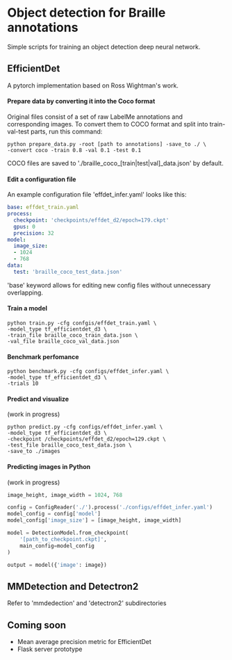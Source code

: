 # Object detection for Braille annotations
Simple scripts for training an object detection deep neural network.

## EfficientDet
A pytorch implementation based on Ross Wightman's work.

#### Prepare data by converting it into the Coco format
Original files consist of a set of raw LabelMe annotations and corresponding images.
To convert them to COCO format and split into train-val-test parts, run this command:
```
python prepare_data.py -root [path to annotations] -save_to ./ \
-convert coco -train 0.8 -val 0.1 -test 0.1
```
COCO files are saved to './braille_coco_[train|test|val]\_data.json' by default.

#### Edit a configuration file
An example configuration file 'effdet_infer.yaml' looks like this:
```yaml
base: effdet_train.yaml
process:
  checkpoint: 'checkpoints/effdet_d2/epoch=179.ckpt'
  gpus: 0
  precision: 32
model:
  image_size:
  - 1024
  - 768
data:
  test: 'braille_coco_test_data.json'
```
'base' keyword allows for editing new config files without unnecessary overlapping.

#### Train a model

```
python train.py -cfg confgis/effdet_train.yaml \
-model_type tf_efficientdet_d3 \
-train_file braille_coco_train_data.json \
-val_file braille_coco_val_data.json
```

#### Benchmark perfomance

```
python benchmark.py -cfg configs/effdet_infer.yaml \
-model_type tf_efficientdet_d3 \
-trials 10
```

#### Predict and visualize
(work in progress)

```
python predict.py -cfg configs/effdet_infer.yaml \
-model_type tf_efficientdet_d3 \
-checkpoint /checkpoints/effdet_d2/epoch=129.ckpt \
-test_file braille_coco_test_data.json \
-save_to ./images
```

#### Predicting images in Python
(work in progress)

```python
image_height, image_width = 1024, 768

config = ConfigReader('./').process('./configs/effdet_infer.yaml')
model_config = config['model']
model_config['image_size'] = [image_height, image_width]

model = DetectionModel.from_checkpoint(
	'[path_to_checkpoint.ckpt]',
	main_config=model_config
)

output = model({'image': image})
```


## MMDetection and Detectron2
Refer to 'mmdedection' and 'detectron2' subdirectories

## Coming soon
- Mean average precision metric for EfficientDet
- Flask server prototype

